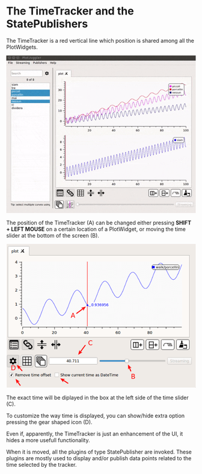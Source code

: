 # The TimeTracker and the StatePublishers

The TimeTracker is a red vertical line which position is shared among all the PlotWidgets.

![plotjuggler terms](images/pj-tracker.gif)

The position of the TimeTracker (A) can be changed either pressing 
__SHIFT + LEFT MOUSE__ on a certain location of a PlotWidget, or moving 
the time slider at the bottom of the screen (B).

![plotjuggler terms](images/pj-tracker.png)

The exact time will be diplayed in the box at the left side of the time slider (C).

To customize the way time is displayed, you can show/hide extra option pressing
the gear shaped icon (D).


Even if, apparently, the TimeTracker is just an enhancement of the UI, it 
hides a more usefull functionality.

When it is moved, all the plugins of type StatePublisher are invoked.
These plugins are mostly used to display and/or publish data points related
to the time selected by the tracker.


